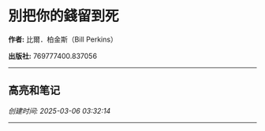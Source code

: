 # 別把你的錢留到死

**作者:** 比爾．柏金斯（Bill Perkins）

**出版社:** 769777400.837056

---

## 高亮和笔记

*创建时间: 2025-03-06 03:32:14*

---

